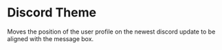 # Discord Theme
Moves the position of the user profile on the newest discord update to be aligned with the message box.

